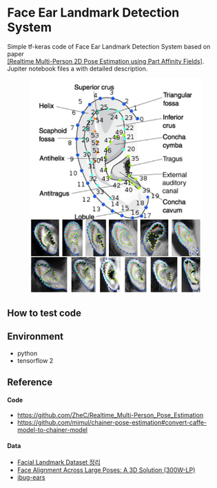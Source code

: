# Face Ear Landmark Detection System
Simple tf-keras code of Face Ear Landmark Detection System based on paper   
[[Realtime Multi-Person 2D Pose Estimation using Part Affinity Fields]](https://arxiv.org/abs/1611.08050).   
Jupiter notebook files a with detailed description.
   
[<p align="center"><img src="./readme/ear-examplar.png" alt="ear_dataset" style="width:400px;"/></p>](https://ibug.doc.ic.ac.uk/resources/ibug-ears/)
  
   
## How to test code

## Environment
* python
* tensorflow 2
## Reference
#### Code
* https://github.com/ZheC/Realtime_Multi-Person_Pose_Estimation
* https://github.com/mimul/chainer-pose-estimation#convert-caffe-model-to-chainer-model
#### Data
* [Facial Landmark Dataset 정리](https://ballentain.tistory.com/34)
* [Face Alignment Across Large Poses: A 3D Solution (300W-LP)](http://www.cbsr.ia.ac.cn/users/xiangyuzhu/projects/3DDFA/main.htm)
* [ibug-ears](https://ibug.doc.ic.ac.uk/resources/ibug-ears/)
